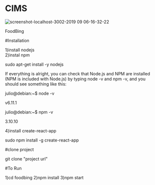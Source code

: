 # CIMS
![screenshot-localhost-3002-2019 09 06-16-32-22](https://user-images.githubusercontent.com/41668669/64423352-f0489700-d0c3-11e9-8c75-904e56b8f0fc.png)

FoodBing

#Installation

1)install nodejs  
2)instal npm

sudo apt-get install -y nodejs

If everything is alright, you can check that Node.js and NPM are installed (NPM is included with Node.js) by typing node -v and npm -v, and you should see something like this:

julio@debian:~\$ node -v

v6.11.1

julio@debian:~\$ npm -v

3.10.10

4)install create-react-app

sudo npm install -g create-react-app

#clone project

git clone "project url"

#To Run

1)cd foodbing
2)npm install
3)npm start
